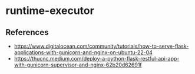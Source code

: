 # runtime-executor



## References

* https://www.digitalocean.com/community/tutorials/how-to-serve-flask-applications-with-gunicorn-and-nginx-on-ubuntu-22-04
* https://thucnc.medium.com/deploy-a-python-flask-restful-api-app-with-gunicorn-supervisor-and-nginx-62b20d62691f
